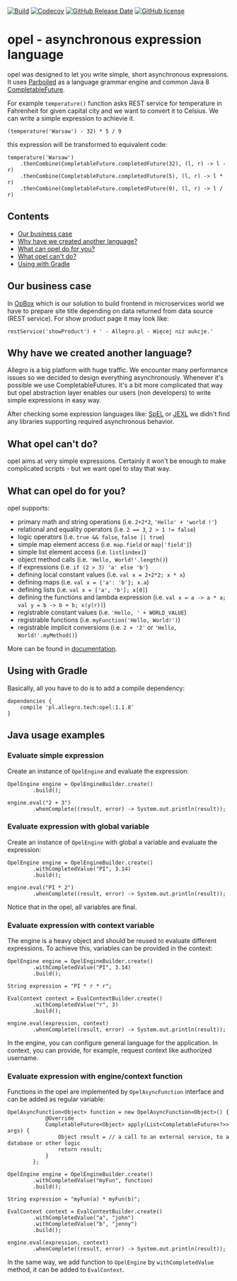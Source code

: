 [![Build](https://github.com/allegro/opel/actions/workflows/ci.yml/badge.svg)](https://github.com/allegro/opel/actions/workflows/ci.yml)
[![Codecov](https://img.shields.io/codecov/c/github/allegro/opel.svg?style=flat)](https://codecov.io/gh/allegro/opel)
[![GitHub Release Date](https://img.shields.io/github/release-date/allegro/opel.svg?style=flat)](https://github.com/allegro/opel/releases)
[![GitHub license](https://img.shields.io/badge/license-Apache%20License%202.0-blue.svg?style=flat)](http://www.apache.org/licenses/LICENSE-2.0)

# opel - asynchronous expression language

opel was designed to let you write simple, short asynchronous expressions. It uses 
[Parboiled](https://github.com/sirthias/parboiled) as a language grammar engine and common Java 8 
[CompletableFuture](https://docs.oracle.com/javase/8/docs/api/java/util/concurrent/CompletableFuture.html).

For example `temperature()` function asks REST service for temperature in Fahrenheit for given capital city
and we want to convert it to Celsius. We can write a simple expression to achievie it.

```
(temperature('Warsaw') - 32) * 5 / 9
```

this expression will be transformed to equivalent code:

```
temperature('Warsaw')
	.thenCombine(CompletableFuture.completedFuture(32), (l, r) -> l - r)
	.thenCombine(CompletableFuture.completedFuture(5), (l, r) -> l * r)
	.thenCombine(CompletableFuture.completedFuture(9), (l, r) -> l / r)
```

## Contents
* [Our business case](#our-business-case)
* [Why have we created another language?](#why-have-we-created-another-language)
* [What can opel do for you?](#what-can-opel-do-for-you)
* [What opel can't do?](#what-opel-cant-do)
* [Using with Gradle](#using-with-gradle)

## <a name="our-business-case"></a>Our business case

In [OpBox](http://allegro.tech/2016/03/Managing-Frontend-in-the-microservices-architecture.html)
which is our solution to build frontend in microservices world we have to prepare site title depending on data returned 
from data source (REST service). For show product page it may look like:

```
restService('showProduct') + ' - Allegro.pl - Więcej niż aukcje.'
```

## Why have we created another language?

Allegro is a big platform with huge traffic. We encounter many performance issues so we decided 
to design everything asynchronously. Whenever it's possible we use CompletableFutures. It's a bit more complicated that way
but opel abstraction layer enables our users (non developers) to write simple expressions in easy way.

After checking some expression languages like: 
[SpEL](http://docs.spring.io/spring/docs/current/spring-framework-reference/html/expressions.html) or 
[JEXL](http://commons.apache.org/proper/commons-jexl/) we didn't find any libraries supporting required asynchronous behavior.

## What opel can't do?

opel aims at very simple expressions. Certainly it won't be enough to make complicated scripts - but we want opel to stay that way.

## What can opel do for you?

opel supports:

- primary math and string operations (i.e. `2+2*2`, `'Hello' + 'world !'`)
- relational and equality operators (i.e. `2 == 3`, `2 > 1 != false`)
- logic operators (i.e. `true && false`, `false || true`)
- simple map element access (i.e. `map.field` or `map['field']`)
- simple list element access (i.e. `list[index]`)
- object method calls (i.e. `'Hello, World!'.length()`)
- if expressions (i.e. `if (2 > 3) 'a' else 'b'`)
- defining local constant values (i.e. `val x = 2+2*2; x * x`)
- defining maps (i.e. `val x = {'a': 'b'}; x.a`)
- defining lists (i.e. `val x = ['a', 'b']; x[0]`)
- defining the functions and lambda expression (i.e. `val x = a -> a * a; val y = b -> b + b; x(y(r))`)
- registrable constant values (i.e. `'Hello, ' + WORLD_VALUE`)
- registrable functions (i.e. `myFunction('Hello, World!')`)
- registrable implicit conversions (i.e. `2 + '2'` or `'Hello, World!'.myMethod()`)

More can be found in [documentation](https://github.com/allegro/opel/wiki).

## Using with Gradle

Basically, all you have to do is to add a compile dependency:

```
dependencies {
    compile 'pl.allegro.tech:opel:1.1.8'
}
```

## Java usage examples

### Evaluate simple expression

Create an instance of `OpelEngine` and evaluate the expression:

```
OpelEngine engine = OpelEngineBuilder.create()
        .build();

engine.eval("2 + 3")
        .whenComplete((result, error) -> System.out.println(result));
```

### Evaluate expression with global variable

Create an instance of `OpelEngine` with global a variable and evaluate the expression:

```
OpelEngine engine = OpelEngineBuilder.create()
        .withCompletedValue("PI", 3.14)
        .build();

engine.eval("PI * 2")
        .whenComplete((result, error) -> System.out.println(result));
```

Notice that in the opel, all variables are final.

### Evaluate expression with context variable

The engine is a heavy object and should be reused to evaluate different expressions.
To achieve this, variables can be provided in the context:

```
OpelEngine engine = OpelEngineBuilder.create()
        .withCompletedValue("PI", 3.14)
        .build();

String expression = "PI * r * r";

EvalContext context = EvalContextBuilder.create()
        .withCompletedValue("r", 3)
        .build();

engine.eval(expression, context)
        .whenComplete((result, error) -> System.out.println(result));
```

In the engine, you can configure general language for the application. 
In context, you can provide, for example, request context like authorized username.

### Evaluate expression with engine/context function

Functions in the opel are implemented by `OpelAsyncFunction` interface and can be added as regular variable:

```
OpelAsyncFunction<Object> function = new OpelAsyncFunction<Object>() {
            @Override
            CompletableFuture<Object> apply(List<CompletableFuture<?>> args) {
                Object result = // a call to an external service, to a database or other logic
                return result;
            }
        };

OpelEngine engine = OpelEngineBuilder.create()
        .withCompletedValue("myFun", function)
        .build();

String expression = "myFun(a) * myFun(b)";

EvalContext context = EvalContextBuilder.create()
        .withCompletedValue("a", "john")
        .withCompletedValue("b", "jenny")
        .build();

engine.eval(expression, context)
        .whenComplete((result, error) -> System.out.println(result));
```

In the same way, we add function to `OpelEngine` by `withCompletedValue` method, it can be added to `EvalContext`.
